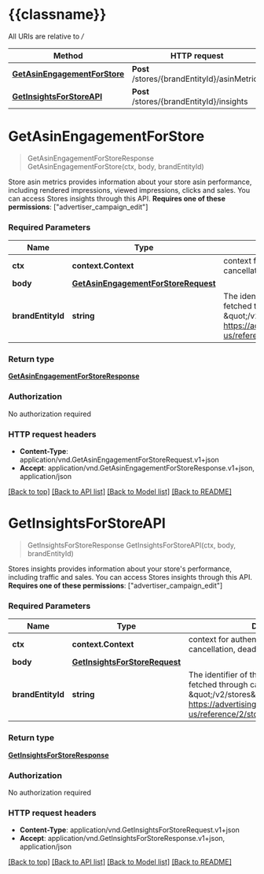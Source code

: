 # {{classname}}

All URIs are relative to */*

Method | HTTP request | Description
------------- | ------------- | -------------
[**GetAsinEngagementForStore**](StoresAnalyticsApi.md#GetAsinEngagementForStore) | **Post** /stores/{brandEntityId}/asinMetrics | 
[**GetInsightsForStoreAPI**](StoresAnalyticsApi.md#GetInsightsForStoreAPI) | **Post** /stores/{brandEntityId}/insights | 

# **GetAsinEngagementForStore**
> GetAsinEngagementForStoreResponse GetAsinEngagementForStore(ctx, body, brandEntityId)


Store asin metrics provides information about your store asin performance, including rendered impressions, viewed impressions, clicks and sales. You can access Stores insights through this API.  **Requires one of these permissions**: [\"advertiser_campaign_edit\"]

### Required Parameters

Name | Type | Description  | Notes
------------- | ------------- | ------------- | -------------
 **ctx** | **context.Context** | context for authentication, logging, cancellation, deadlines, tracing, etc.
  **body** | [**GetAsinEngagementForStoreRequest**](GetAsinEngagementForStoreRequest.md)|  | 
  **brandEntityId** | **string**| The identifier of the requested store. It can be fetched through calling existing API \&quot;/v2/stores\&quot; listed here https://advertising.amazon.com/API/docs/en-us/reference/2/stores | 

### Return type

[**GetAsinEngagementForStoreResponse**](GetAsinEngagementForStoreResponse.md)

### Authorization

No authorization required

### HTTP request headers

 - **Content-Type**: application/vnd.GetAsinEngagementForStoreRequest.v1+json
 - **Accept**: application/vnd.GetAsinEngagementForStoreResponse.v1+json, application/json

[[Back to top]](#) [[Back to API list]](../README.md#documentation-for-api-endpoints) [[Back to Model list]](../README.md#documentation-for-models) [[Back to README]](../README.md)

# **GetInsightsForStoreAPI**
> GetInsightsForStoreResponse GetInsightsForStoreAPI(ctx, body, brandEntityId)


Stores insights provides information about your store's performance, including traffic and sales. You can access Stores insights through this API.  **Requires one of these permissions**: [\"advertiser_campaign_edit\"]

### Required Parameters

Name | Type | Description  | Notes
------------- | ------------- | ------------- | -------------
 **ctx** | **context.Context** | context for authentication, logging, cancellation, deadlines, tracing, etc.
  **body** | [**GetInsightsForStoreRequest**](GetInsightsForStoreRequest.md)|  | 
  **brandEntityId** | **string**| The identifier of the requested store. It can be fetched through calling existing API \&quot;/v2/stores\&quot; listed here https://advertising.amazon.com/API/docs/en-us/reference/2/stores | 

### Return type

[**GetInsightsForStoreResponse**](GetInsightsForStoreResponse.md)

### Authorization

No authorization required

### HTTP request headers

 - **Content-Type**: application/vnd.GetInsightsForStoreRequest.v1+json
 - **Accept**: application/vnd.GetInsightsForStoreResponse.v1+json, application/json

[[Back to top]](#) [[Back to API list]](../README.md#documentation-for-api-endpoints) [[Back to Model list]](../README.md#documentation-for-models) [[Back to README]](../README.md)

